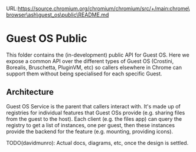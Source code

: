 URL:https://source.chromium.org/chromium/chromium/src/+/main:chrome\browser\ash\guest_os\public\README.md
# Guest OS Public

This folder contains the (in-development) public API for Guest OS. Here we
expose a common API over the different types of Guest OS (Crostini, Borealis,
Bruschetta, PluginVM, etc) so callers elsewhere in Chrome can support them
without being specialised for each specific Guest.

## Architecture

Guest OS Service is the parent that callers interact with. It's made up of
registries for individual features that Guest OSs provide (e.g. sharing files
from the guest to the host). Each client (e.g. the files app) can query the
registry to get a list of instances, one per guest, then these instances provide
the backend for the feature (e.g. mounting, providing icons).

TODO(davidmunro): Actual docs, diagrams, etc, once the design is settled.
